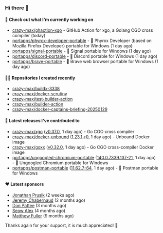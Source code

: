 ### Hi there 👋

#### 👷 Check out what I'm currently working on

- [crazy-max/ghaction-xgo](https://github.com/crazy-max/ghaction-xgo) - GitHub Action for xgo, a Golang CGO cross compiler (today)
- [portapps/phyrox-developer-portable](https://github.com/portapps/phyrox-developer-portable) - 🚀 Phyrox Developer (based on Mozilla Firefox Developer) portable for Windows (1 day ago)
- [portapps/signal-portable](https://github.com/portapps/signal-portable) - 🚀 Signal portable for Windows (1 day ago)
- [portapps/discord-portable](https://github.com/portapps/discord-portable) - 🚀 Discord portable for Windows (1 day ago)
- [portapps/brave-portable](https://github.com/portapps/brave-portable) - 🚀 Brave web browser portable for Windows (1 day ago)

#### 👨‍💻 Repositories I created recently

- [crazy-max/buildx-3338](https://github.com/crazy-max/buildx-3338)
- [crazy-max/docker-scrutiny](https://github.com/crazy-max/docker-scrutiny)
- [crazy-max/test-builder-action](https://github.com/crazy-max/test-builder-action)
- [crazy-max/builder-action](https://github.com/crazy-max/builder-action)
- [crazy-max/docker-captains-briefing-20250129](https://github.com/crazy-max/docker-captains-briefing-20250129)

#### 🚀 Latest releases I've contributed to

- [crazy-max/xgo](https://github.com/crazy-max/xgo) ([v0.37.0](https://github.com/crazy-max/xgo/releases/tag/v0.37.0), 1 day ago) - Go CGO cross compiler
- [crazy-max/docker-unbound](https://github.com/crazy-max/docker-unbound) ([1.23.1-r0](https://github.com/crazy-max/docker-unbound/releases/tag/1.23.1-r0), 1 day ago) - Unbound Docker image
- [crazy-max/goxx](https://github.com/crazy-max/goxx) ([v0.32.0](https://github.com/crazy-max/goxx/releases/tag/v0.32.0), 1 day ago) - Go CGO cross-compiler Docker image
- [portapps/ungoogled-chromium-portable](https://github.com/portapps/ungoogled-chromium-portable) ([140.0.7339.137-21](https://github.com/portapps/ungoogled-chromium-portable/releases/tag/140.0.7339.137-21), 1 day ago) - 🚀 Ungoogled Chromium portable for Windows
- [portapps/postman-portable](https://github.com/portapps/postman-portable) ([11.62.7-64](https://github.com/portapps/postman-portable/releases/tag/11.62.7-64), 1 day ago) - 🚀 Postman portable for Windows

#### ❤️ Latest sponsors
- [Jonathan Prusik](https://github.com/jprusik) (2 weeks ago)
- [Jeremy Chabernaud](https://github.com/djerfy) (2 months ago)
- [Don Pattee](https://github.com/DPattee) (3 months ago)
- [Seow Alex](https://github.com/seowalex) (4 months ago)
- [Matthew Fuller](https://github.com/mathematics333) (9 months ago)

Thanks again for your support, it is much appreciated! 🙏
